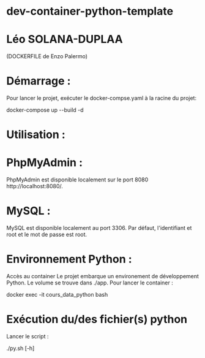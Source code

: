 # dev-container-python-template
# Léo SOLANA-DUPLAA

(DOCKERFILE de Enzo Palermo)

# Démarrage :
Pour lancer le projet, exécuter le docker-compse.yaml à la racine du projet:

docker-compose up --build -d
# Utilisation :
# PhpMyAdmin :
PhpMyAdmin est disponible localement sur le port 8080 http://localhost:8080/.

# MySQL :
MySQL est disponible localement au port 3306. Par défaut, l'identifiant et root et le mot de passe est root.

# Environnement Python :
Accès au container
Le projet embarque un environement de développement Python. Le volume se trouve dans ./app. Pour lancer le container :

docker exec -it cours_data_python bash
# Exécution du/des fichier(s) python
Lancer le script :

./py.sh [-h]
